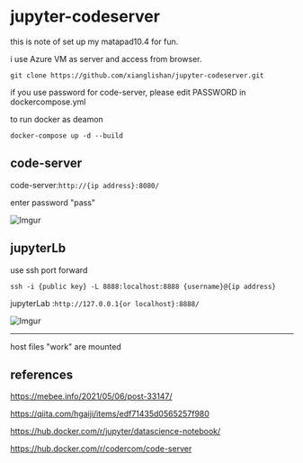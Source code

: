 # jupyter-codeserver

this is note of set up my matapad10.4 for fun.

i use Azure VM as server and access from browser.

```
git clone https://github.com/xianglishan/jupyter-codeserver.git
```

if you use password for code-server, please edit PASSWORD in dockercompose.yml

to run docker as deamon

```
docker-compose up -d --build
```


code-server
---

code-server:`http://{ip address}:8080/`

enter password "pass"

![Imgur](https://i.imgur.com/Hg2VLon.jpg)


jupyterLb
---

use ssh port forward

```
ssh -i {public key} -L 8888:localhost:8888 {username}@{ip address}
```

jupyterLab :`http://127.0.0.1{or localhost}:8888/`

![Imgur](https://i.imgur.com/hdztqCU.jpg)

---

host files "work" are mounted


references
---

https://mebee.info/2021/05/06/post-33147/

https://qiita.com/hgaiji/items/edf71435d0565257f980

https://hub.docker.com/r/jupyter/datascience-notebook/

https://hub.docker.com/r/codercom/code-server
